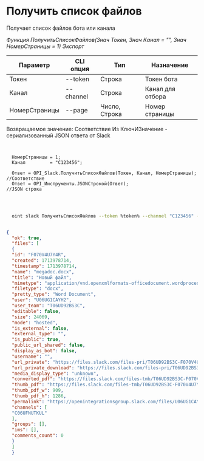 ﻿---
sidebar_position: 1
---

# Получить список файлов
 Получает список файлов бота или канала


*Функция ПолучитьСписокФайлов(Знач Токен, Знач Канал = "", Знач НомерСтраницы = 1) Экспорт*

  | Параметр | CLI опция | Тип | Назначение |
  |-|-|-|-|
  | Токен | --token | Строка | Токен бота |
  | Канал | --channel | Строка | Канал для отбора |
  | НомерСтраницы | --page | Число, Строка | Номер страницы |

  
  Возвращаемое значение:   Соответствие Из КлючИЗначение - сериализованный JSON ответа от Slack

```bsl title="Пример кода"
	
  
  НомерСтраницы = 1;
  Канал         = "C123456";
  
  Ответ = OPI_Slack.ПолучитьСписокФайлов(Токен, Канал, НомерСтраницы); //Соответствие
  Ответ = OPI_Инструменты.JSONСтрокой(Ответ);                          //JSON строка
  
	
```

```sh title="Пример команды CLI"
    
  oint slack ПолучитьСписокФайлов --token %token% --channel "C123456" --page "1"

```


```json title="Результат"

{
  "ok": true,
  "files": [
  {
  "id": "F070V4U7Y4R",
  "created": 1713978714,
  "timestamp": 1713978714,
  "name": "megadoc.docx",
  "title": "Новый файл",
  "mimetype": "application/vnd.openxmlformats-officedocument.wordprocessingml.document",
  "filetype": "docx",
  "pretty_type": "Word Document",
  "user": "U06UG1CAYH2",
  "user_team": "T06UD92BS3C",
  "editable": false,
  "size": 24069,
  "mode": "hosted",
  "is_external": false,
  "external_type": "",
  "is_public": true,
  "public_url_shared": false,
  "display_as_bot": false,
  "username": "",
  "url_private": "https://files.slack.com/files-pri/T06UD92BS3C-F070V4U7Y4R/megadoc.docx",
  "url_private_download": "https://files.slack.com/files-pri/T06UD92BS3C-F070V4U7Y4R/download/megadoc.docx",
  "media_display_type": "unknown",
  "converted_pdf": "https://files.slack.com/files-tmb/T06UD92BS3C-F070V4U7Y4R-417b34221e/megadoc_converted.pdf",
  "thumb_pdf": "https://files.slack.com/files-tmb/T06UD92BS3C-F070V4U7Y4R-417b34221e/megadoc_thumb_pdf.png",
  "thumb_pdf_w": 909,
  "thumb_pdf_h": 1286,
  "permalink": "https://openintegrationsgroup.slack.com/files/U06UG1CAYH2/F070V4U7Y4R/megadoc.docx",
  "channels": [
  "C06UFNUTKUL"
  ],
  "groups": [],
  "ims": [],
  "comments_count": 0
  }
  ]
  }

```
